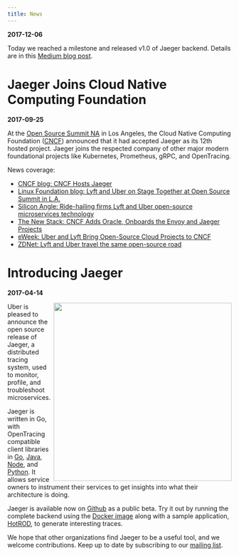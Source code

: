 ```yaml
---
title: News
---
```


**2017-12-06**

Today we reached a milestone and released v1.0 of Jaeger backend. Details are in this
[Medium blog post](https://medium.com/jaegertracing/announcing-jaeger-1-0-37b5990cc59b).

# Jaeger Joins Cloud Native Computing Foundation
**2017-09-25**

At the [Open Source Summit NA](http://events.linuxfoundation.org/events/open-source-summit-north-america) in Los Angeles,
the Cloud Native Computing Foundation ([CNCF](http://cncf.io)) announced that it had accepted Jaeger as its 12th hosted project.
Jaeger joins the respected company of other major modern foundational projects like Kubernetes, Prometheus, gRPC, and OpenTracing.

News coverage:

  * [CNCF blog: CNCF Hosts Jaeger](https://www.cncf.io/blog/2017/09/13/cncf-hosts-jaeger/)
  * [Linux Foundation blog: Lyft and Uber on Stage Together at Open Source Summit in L.A.](https://www.linuxfoundation.org/blog/lyft-and-uber-on-stage-together-at-open-source-summit-in-l-a/)
  * [Silicon Angle: Ride-hailing firms Lyft and Uber open-source microservices technology](https://siliconangle.com/blog/2017/09/13/ride-sharing-firms-lyft-uber-donate-microservices-tech-open-source-community/)
  * [The New Stack: CNCF Adds Oracle, Onboards the Envoy and Jaeger Projects](https://thenewstack.io/cncf-adds-oracle-onboards-envoy-jaeger-projects/)
  * [eWeek: Uber and Lyft Bring Open-Source Cloud Projects to CNCF](http://www.eweek.com/cloud/uber-and-lyft-bring-open-source-cloud-projects-to-cncf)
  * [ZDNet: Lyft and Uber travel the same open-source road](http://www.zdnet.com/article/lyft-and-uber-travel-the-same-open-source-road/)

# Introducing Jaeger
**2017-04-14**

<img align="right" src="/img/jaeger-vector.svg" width=400>
Uber is pleased to announce the open source release of Jaeger, a distributed tracing system, used to monitor, profile, and troubleshoot microservices.

Jaeger is written in Go, with OpenTracing compatible client libraries in [Go](https://github.com/jaegertracing/jaeger-client-go), [Java](https://github.com/jaegertracing/jaeger-client-java), [Node](https://github.com/jaegertracing/jaeger-client-node), and [Python](https://github.com/jaegertracing/jaeger-client-python). It allows service owners to instrument their services to get insights into what their architecture is doing.

Jaeger is available now on [Github](https://github.com/jaegertracing/jaeger) as a public beta. Try it out by running the complete backend using the [Docker image](http://jaeger.readthedocs.io/en/latest/getting_started/#all-in-one-docker-image) along with a sample application, [HotROD](http://jaeger.readthedocs.io/en/latest/getting_started/#sample-application), to generate interesting traces.

We hope that other organizations find Jaeger to be a useful tool, and we welcome contributions.
Keep up to date by subscribing to our [mailing list](https://groups.google.com/forum/#!forum/jaeger-tracing).
